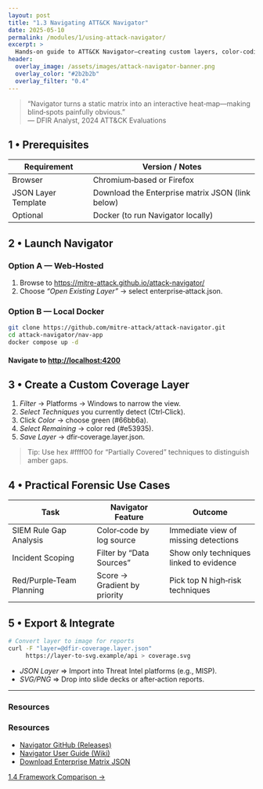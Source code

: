 ```yaml
---
layout: post
title: "1.3 Navigating ATT&CK Navigator"
date: 2025-05-10
permalink: /modules/1/using-attack-navigator/
excerpt: >
  Hands‑on guide to ATT&CK Navigator—creating custom layers, color‑coding technique coverage, and exporting JSON for your forensic workflow.
header:
  overlay_image: /assets/images/attack-navigator-banner.png
  overlay_color: "#2b2b2b"
  overlay_filter: "0.4"
---
```


> “Navigator turns a static matrix into an interactive heat‑map—making blind‑spots painfully obvious.”  
> — DFIR Analyst, 2024 ATT&CK Evaluations

## 1 • Prerequisites

| Requirement          | Version / Notes                                    |
|----------------------|----------------------------------------------------|
| Browser              | Chromium‑based or Firefox                          |
| JSON Layer Template  | Download the Enterprise matrix JSON (link below)   |
| Optional             | Docker (to run Navigator locally)                  |

## 2 • Launch Navigator

### Option A — Web‑Hosted  
1. Browse to <https://mitre-attack.github.io/attack-navigator/>  
2. Choose *“Open Existing Layer”* → select enterprise‑attack.json.

### Option B — Local Docker  
```bash
git clone https://github.com/mitre-attack/attack-navigator.git
cd attack-navigator/nav-app
docker compose up -d
```
#### Navigate to <http://localhost:4200>


## 3 • Create a Custom Coverage Layer

1. *Filter* → Platforms → Windows to narrow the view.  
2. *Select Techniques* you currently detect (Ctrl‑Click).  
3. Click *Color* → choose green (#66bb6a).  
4. *Select Remaining* → color red (#e53935).  
5. *Save Layer* → dfir‑coverage.layer.json.

> Tip: Use hex #ffff00 for “Partially Covered” techniques to distinguish amber gaps.

## 4 • Practical Forensic Use Cases

| Task                               | Navigator Feature            | Outcome                                    |
|------------------------------------|------------------------------|--------------------------------------------|
| SIEM Rule Gap Analysis             | Color‑code by log source     | Immediate view of missing detections       |
| Incident Scoping                   | Filter by “Data Sources”     | Show only techniques linked to evidence    |
| Red/Purple‑Team Planning           | Score → Gradient by priority | Pick top N high‑risk techniques            |

## 5 • Export & Integrate

```bash
# Convert layer to image for reports
curl -F "layer=@dfir-coverage.layer.json"
     https://layer-to-svg.example/api > coverage.svg
```

- *JSON Layer* ⇒ Import into Threat Intel platforms (e.g., MISP).  
- *SVG/PNG* ⇒ Drop into slide decks or after‑action reports.

---

### Resources

<div class="post-resources container">
  <h3>Resources</h3>
  <ul>
    <li><a href="https://github.com/mitre-attack/attack-navigator/releases" target="_blank">Navigator GitHub (Releases)</a></li>
    <li><a href="https://github.com/mitre-attack/attack-navigator/wiki" target="_blank">Navigator User Guide (Wiki)</a></li>
    <li><a href="https://attack.mitre.org/matrices/enterprise/" target="_blank">Download Enterprise Matrix JSON</a></li>
  </ul>
</div>

<a href="{{ site.baseurl }}/modules/1/framework-comparison/" class="next-link">1.4 Framework Comparison →</a>